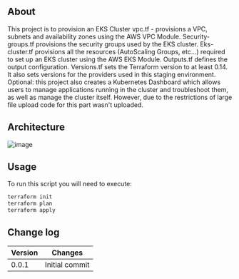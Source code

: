 ## About 
This project is to provision an EKS Cluster
vpc.tf - provisions a VPC, subnets and availability zones using the AWS VPC Module.
 Security-groups.tf provisions the security groups used by the EKS cluster.
 Eks-cluster.tf provisions all the resources (AutoScaling Groups, etc...) required to set up an EKS cluster using the AWS EKS Module.
 Outputs.tf defines the output configuration.
 Versions.tf sets the Terraform version to at least 0.14. It also sets versions for the providers used in this staging environment.
Optional: this project also creates a Kubernetes Dashboard which allows users to manage applications running in the cluster and troubleshoot them, as well as manage the cluster itself. However, due to the restrictions of large file upload code for this part wasn't uploaded.

## Architecture
![image](https://user-images.githubusercontent.com/67562825/172740470-55ce8a36-6fa3-49d1-bb78-3b171f186c41.png)

## Usage

To run this script you will need to execute:
```bash
terraform init
terraform plan
terraform apply
```

## Change log

|Version|Changes|
|---|---|
|0.0.1|Initial commit|
